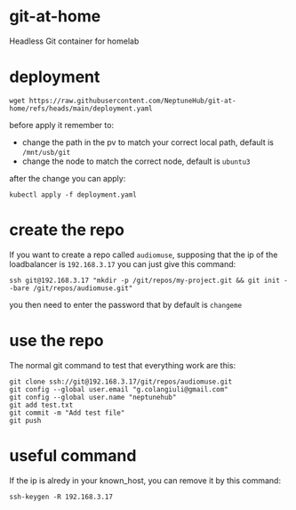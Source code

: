 # git-at-home
Headless Git container for homelab

# deployment
```
wget https://raw.githubusercontent.com/NeptuneHub/git-at-home/refs/heads/main/deployment.yaml
```
before apply it remember to:
* change the path in the pv to match your correct local path, default is `/mnt/usb/git`
* change the node to match the correct node, default is `ubuntu3`

after the change you can apply:

```
kubectl apply -f deployment.yaml
```

# create the repo
If you want to create a repo called `audiomuse`, supposing that the ip of the loadbalancer is `192.168.3.17` you can just give this command:

```
ssh git@192.168.3.17 "mkdir -p /git/repos/my-project.git && git init --bare /git/repos/audiomuse.git"
```

you then need to enter the password that by default is `changeme`

# use the repo
The normal git command to test that everything work are this:
```
git clone ssh://git@192.168.3.17/git/repos/audiomuse.git
git config --global user.email "g.colangiuli@gmail.com"
git config --global user.name "neptunehub"
git add test.txt
git commit -m "Add test file"
git push
```

# useful command
If the ip is alredy in your known_host, you can remove it by this command:

```
ssh-keygen -R 192.168.3.17
```
